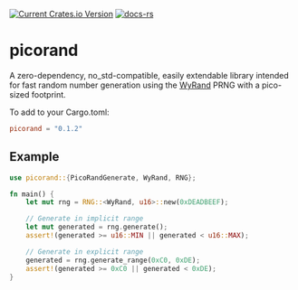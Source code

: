 [![Current Crates.io Version](https://img.shields.io/crates/v/picorand.svg)](https://crates.io/crates/picorand)
[![docs-rs](https://docs.rs/picorand/badge.svg)](https://docs.rs/picorand)

# picorand
A zero-dependency, no_std-compatible, easily extendable library intended for fast random number generation using the [WyRand](https://github.com/wangyi-fudan/wyhash) PRNG with a pico-sized footprint.

To add to your Cargo.toml:
```toml
picorand = "0.1.2"
```

## Example
```rust
use picorand::{PicoRandGenerate, WyRand, RNG};

fn main() {
    let mut rng = RNG::<WyRand, u16>::new(0xDEADBEEF);

    // Generate in implicit range
    let mut generated = rng.generate();
    assert!(generated >= u16::MIN || generated < u16::MAX);

    // Generate in explicit range
    generated = rng.generate_range(0xC0, 0xDE);
    assert!(generated >= 0xC0 || generated < 0xDE);
}
```
